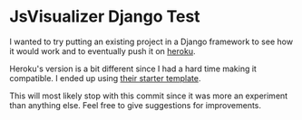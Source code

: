 JsVisualizer Django Test
========================

I wanted to try putting an existing project in a Django framework to see how it would work and to eventually push it on [heroku](https://murmuring-sands-4938.herokuapp.com/).

Heroku's version is a bit different since I had a hard time making it compatible. I ended up using [their starter template](https://github.com/heroku/heroku-django-template).

This will most likely stop with this commit since it was more an experiment than anything else. Feel free to give suggestions for improvements.
